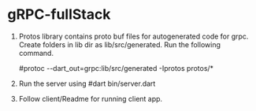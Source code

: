 # gRPC-fullStack
1. Protos library contains proto buf files for autogenerated code for grpc.
    Create folders in lib dir as lib/src/generated.
    Run the following command.

    #protoc --dart_out=grpc:lib/src/generated -Iprotos protos/*
2. Run the server using 
    #dart bin/server.dart
3. Follow client/Readme for running client app.